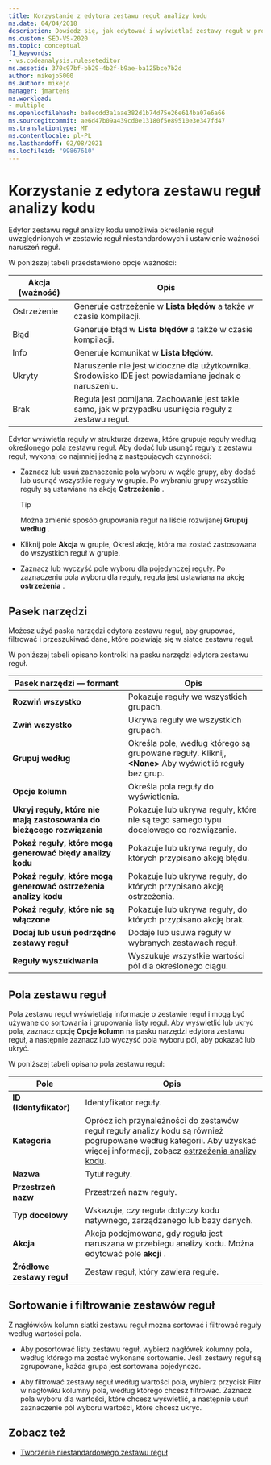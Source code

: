 ```yaml
---
title: Korzystanie z edytora zestawu reguł analizy kodu
ms.date: 04/04/2018
description: Dowiedz się, jak edytować i wyświetlać zestawy reguł w programie Visual Studio. Zobacz, jak ustawić ważność reguły, określić reguły w zestawie niestandardowym i dostosować dane w siatce zestawu reguł.
ms.custom: SEO-VS-2020
ms.topic: conceptual
f1_keywords:
- vs.codeanalysis.ruleseteditor
ms.assetid: 370c97bf-bb29-4b2f-b9ae-ba125bce7b2d
author: mikejo5000
ms.author: mikejo
manager: jmartens
ms.workload:
- multiple
ms.openlocfilehash: ba8ecdd3a1aae382d1b74d75e26e614ba07e6a66
ms.sourcegitcommit: ae6d47b09a439cd0e13180f5e89510e3e347fd47
ms.translationtype: MT
ms.contentlocale: pl-PL
ms.lasthandoff: 02/08/2021
ms.locfileid: "99867610"
---
```

# <a name="use-the-code-analysis-rule-set-editor"></a>Korzystanie z edytora zestawu reguł analizy kodu

Edytor zestawu reguł analizy kodu umożliwia określenie reguł uwzględnionych w zestawie reguł niestandardowych i ustawienie ważności naruszeń reguł.

W poniższej tabeli przedstawiono opcje ważności:

|Akcja (ważność)|Opis|
|-|-|
|Ostrzeżenie|Generuje ostrzeżenie w **Lista błędów** a także w czasie kompilacji.|
|Błąd|Generuje błąd w **Lista błędów** a także w czasie kompilacji.|
|Info|Generuje komunikat w **Lista błędów**.|
|Ukryty|Naruszenie nie jest widoczne dla użytkownika. Środowisko IDE jest powiadamiane jednak o naruszeniu.|
|Brak|Reguła jest pomijana. Zachowanie jest takie samo, jak w przypadku usunięcia reguły z zestawu reguł.|

Edytor wyświetla reguły w strukturze drzewa, które grupuje reguły według określonego pola zestawu reguł. Aby dodać lub usunąć reguły z zestawu reguł, wykonaj co najmniej jedną z następujących czynności:

- Zaznacz lub usuń zaznaczenie pola wyboru w węźle grupy, aby dodać lub usunąć wszystkie reguły w grupie. Po wybraniu grupy wszystkie reguły są ustawiane na akcję **Ostrzeżenie** .

   > [!TIP]
   > Można zmienić sposób grupowania reguł na liście rozwijanej **Grupuj według** .

- Kliknij pole **Akcja** w grupie, Określ akcję, która ma zostać zastosowana do wszystkich reguł w grupie.

- Zaznacz lub wyczyść pole wyboru dla pojedynczej reguły. Po zaznaczeniu pola wyboru dla reguły, reguła jest ustawiana na akcję **ostrzeżenia** .

## <a name="toolbar"></a>Pasek narzędzi

Możesz użyć paska narzędzi edytora zestawu reguł, aby grupować, filtrować i przeszukiwać dane, które pojawiają się w siatce zestawu reguł.

W poniższej tabeli opisano kontrolki na pasku narzędzi edytora zestawu reguł.

|Pasek narzędzi — formant|Opis|
|---------------------|-----------------|
|**Rozwiń wszystko**|Pokazuje reguły we wszystkich grupach.|
|**Zwiń wszystko**|Ukrywa reguły we wszystkich grupach.|
|**Grupuj według**|Określa pole, według którego są grupowane reguły. Kliknij, **\<None>** Aby wyświetlić reguły bez grup.|
|**Opcje kolumn**|Określa pola reguły do wyświetlenia.|
|**Ukryj reguły, które nie mają zastosowania do bieżącego rozwiązania**|Pokazuje lub ukrywa reguły, które nie są tego samego typu docelowego co rozwiązanie.|
|**Pokaż reguły, które mogą generować błędy analizy kodu**|Pokazuje lub ukrywa reguły, do których przypisano akcję błędu.|
|**Pokaż reguły, które mogą generować ostrzeżenia analizy kodu**|Pokazuje lub ukrywa reguły, do których przypisano akcję ostrzeżenia.|
|**Pokaż reguły, które nie są włączone**|Pokazuje lub ukrywa reguły, do których przypisano akcję brak.|
|**Dodaj lub usuń podrzędne zestawy reguł**|Dodaje lub usuwa reguły w wybranych zestawach reguł.|
|**Reguły wyszukiwania**|Wyszukuje wszystkie wartości pól dla określonego ciągu.|

## <a name="rule-set-fields"></a>Pola zestawu reguł

Pola zestawu reguł wyświetlają informacje o zestawie reguł i mogą być używane do sortowania i grupowania listy reguł. Aby wyświetlić lub ukryć pola, zaznacz opcję **Opcje kolumn** na pasku narzędzi edytora zestawu reguł, a następnie zaznacz lub wyczyść pola wyboru pól, aby pokazać lub ukryć.

W poniższej tabeli opisano pola zestawu reguł:

|Pole|Opis|
|-----------|-----------------|
|**ID (Identyfikator)**|Identyfikator reguły.|
|**Kategoria**|Oprócz ich przynależności do zestawów reguł reguły analizy kodu są również pogrupowane według kategorii. Aby uzyskać więcej informacji, zobacz [ostrzeżenia analizy kodu](/dotnet/fundamentals/code-analysis/quality-rules/index).|
|**Nazwa**|Tytuł reguły.|
|**Przestrzeń nazw**|Przestrzeń nazw reguły.|
|**Typ docelowy**|Wskazuje, czy reguła dotyczy kodu natywnego, zarządzanego lub bazy danych.|
|**Akcja**|Akcja podejmowana, gdy reguła jest naruszana w przebiegu analizy kodu. Można edytować pole **akcji** .|
|**Źródłowe zestawy reguł**|Zestaw reguł, który zawiera regułę.|

## <a name="sort-and-filter-rule-sets"></a>Sortowanie i filtrowanie zestawów reguł

Z nagłówków kolumn siatki zestawu reguł można sortować i filtrować reguły według wartości pola.

- Aby posortować listy zestawu reguł, wybierz nagłówek kolumny pola, według którego ma zostać wykonane sortowanie. Jeśli zestawy reguł są zgrupowane, każda grupa jest sortowana pojedynczo.

- Aby filtrować zestawy reguł według wartości pola, wybierz przycisk Filtr w nagłówku kolumny pola, według którego chcesz filtrować. Zaznacz pola wyboru dla wartości, które chcesz wyświetlić, a następnie usuń zaznaczenie pól wyboru wartości, które chcesz ukryć.

## <a name="see-also"></a>Zobacz też

- [Tworzenie niestandardowego zestawu reguł](../code-quality/how-to-create-a-custom-rule-set.md)
